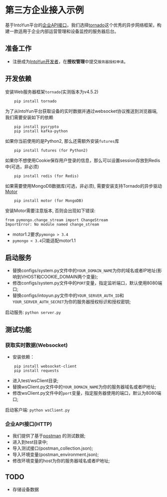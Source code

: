 第三方企业接入示例
==================

基于IntoYun平台的[企业API接口](http://docs.intoyun.com/yunapi/join-server/enterprise/)，我们选择[tornado](http://www.tornadoweb.org)这个优秀的异步网络框架，构建一款适用于企业内部运营管理和设备监控的服务器后台。


## 准备工作

- 注册成为[IntoYun开发者](https://www.intoyun.com)，在**授权管理**中提交`服务器授权申请`。


## 开发依赖

安装Web服务器框架`tornado`(实测版本为v4.5.2)
```
    pip install tornado
```

为了从IntoYun平台获取设备的实时数据并通过websocket协议推送到浏览器端, 我们需要安装如下的依赖
```
    pip install pycrypto
    pip install kafka-python
```

如果你当前使用的是Python2, 那么还需额外安装`futures`库
```
    pip install futures (for Python2)
```

如果你不想使用Cookie保存用户登录的信息，那么可以设置session存放到Redis中(可选，非必须)
```
    pip install redis (for Redis)
```

如果需要使用MongoDB数据库(可选，非必须), 需要安装支持Tornado的异步驱动[Motor](https://github.com/mongodb/motor)
```
    pip install motor (for MongoDB)
```
安装Motor需要注意版本, 否则会出现如下错误:

```
from pymongo.change_stream import ChangeStream
ImportError: No module named change_stream
```

- motor1.2要求`pymongo > 3.4`
- `pymongo < 3.4`只能适配motor1.1


## 启动服务

- 替换configs/system.py文件中的`YOUR_DOMAIN_NAME`为你的域名或者IP地址(影响到VHOST和COOKIE_DOMAIN两个变量);
- 修改configs/system.py文件中的`PORT`变量，指定监听端口，默认使用8080端口;
- 替换configs/intoyun.py文件中的`YOUR_SERVER_AUTH_ID`和`YOUR_SERVER_AUTH_SECRET`为你的服务器授权标识和授权密钥;

启动服务: `python server.py`


## 测试功能

### 获取实时数据(Websocket)

- 安装依赖：
```
    pip install websocket-client
    pip install requests
```
- 进入test/wsClient目录;
- 替换wsClient.py文件中的`YOUR_DOMAIN_NAME`为你的服务器域名或者IP地址;
- 修改wsClient.py文件中的`port`变量，指定服务器使用的端口，默认为8080端口;

启动客户端: `python wsClient.py`



### 企业API接口(HTTP)

- 我们提供了基于[postman](https://www.getpostman.com/) 的测试数据;
- 进入到test目录中;
- 导入测试接口(postman_collection.json);
- 导入环境变量(postman_environment.json);
- 修改环境变量的host为你的服务器域名或者IP地址;


## TODO
- 存储设备数据

